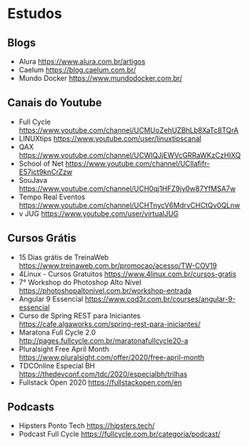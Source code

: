 # Estudos

## Blogs

* Alura https://www.alura.com.br/artigos
* Caelum https://blog.caelum.com.br/
* Mundo Docker https://www.mundodocker.com.br/

## Canais do Youtube

* Full Cycle https://www.youtube.com/channel/UCMUoZehUZBhLb8XaTc8TQrA
* LINUXtips https://www.youtube.com/user/linuxtipscanal
* QAX https://www.youtube.com/channel/UCWlQJjEWVcGRRaWKzCzHIXQ
* School of Net https://www.youtube.com/channel/UCIlafifr-E57jct9knCrZzw
* SouJava https://www.youtube.com/channel/UCH0qj1HFZ9jy0w87YfMSA7w
* Tempo Real Eventos https://www.youtube.com/channel/UCHTnycV6MdrvCHCtQv0QLnw
* v JUG https://www.youtube.com/user/virtualJUG

## Cursos Grátis

* 15 Dias grátis de TreinaWeb https://www.treinaweb.com.br/promocao/acesso/TW-COV19
* 4Linux - Cursos Gratuitos https://www.4linux.com.br/cursos-gratis
* 7° Workshop do Photoshop Alto Nível https://photoshopaltonivel.com.br/workshop-entrada
* Angular 9 Essencial https://www.cod3r.com.br/courses/angular-9-essencial
* Curso de Spring REST para Iniciantes https://cafe.algaworks.com/spring-rest-para-iniciantes/
* Maratona Full Cycle 2.0 http://pages.fullcycle.com.br/maratonafullcycle20-a
* Pluralsight Free April Month https://www.pluralsight.com/offer/2020/free-april-month
* TDCOnline Especial BH https://thedevconf.com/tdc/2020/especialbh/trilhas
* Fullstack Open 2020 https://fullstackopen.com/en

## Podcasts

* Hipsters Ponto Tech https://hipsters.tech/
* Podcast Full Cycle https://fullcycle.com.br/categoria/podcast/
